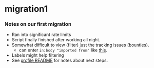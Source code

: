 # migration1

### Notes on our first migration

- Ran into significant rate limits
- Script finally finished after working all night.
- Somewhat difficult to view (filter) just the tracking issues (bounties).
  - can enter `in:body "imported from"` like [this](https://github.com/dashtesting/migration1/issues?q=is%3Aissue+is%3Aopen+in%3Abody+%22imported+from%22).
- Labels might help filtering
- See [profile README](https://github.com/dashtesting/.github/edit/main/profile/README.md) for notes about next steps.
